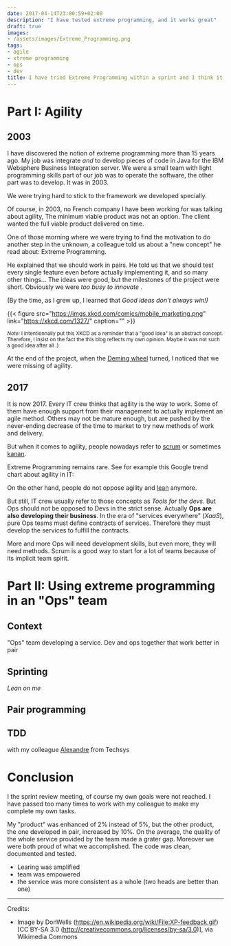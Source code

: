 ```yaml
---
date: 2017-04-14T23:00:59+02:00
description: "I have tested extreme programming, and it works great"
draft: true
images:
- /assets/images/Extreme_Programming.png
tags:
- agile
- xtreme programming
- ops
- dev
title: I have tried Extreme Programming within a sprint and I think it is an excellent agile method for the Ops!
---
```


# Part I: Agility

## 2003

I have discovered the notion of extreme programming more than 15 years ago. My job was integrate *and* to develop pieces of code in Java for the IBM Websphere Business Integration server.
We were a small team with light programming skills part of our job was to operate the software, the other part was to develop. It was in 2003.

We were trying hard to stick to the framework we developed specially. 

Of course, in 2003, no French company I have been working for was talking about agility, The minimum viable product was not an option. The client wanted the full viable product delivered on time.

One of those morning where we were trying to find the motivation to do another step in the unknown, a colleague told us about a "new concept" he read about: Extreme Programming.

He explained that we should work in pairs. He told us that we should test every single feature even before actually implementing it, and so many other things... The ideas were good, but the milestones of the project were short. Obviously we were _too busy to innovate_ .

(By the time, as I grew up, I learned that _Good ideas don't always win!)_ 

{{< figure src="https://imgs.xkcd.com/comics/mobile_marketing.png" link="https://xkcd.com/1327/" caption="" >}}

<small>_Note:_ I intentionnally put this XKCD as a reminder that a "good idea" is an abstract concept. Therefore, I insist on the fact the this blog reflects my own opinion. Maybe it was not such a good idea after all :)</small>

At the end of the project, when the [Deming wheel](https://en.wikipedia.org/wiki/PDCA) turned, I noticed that we were missing of agility.

## 2017

It is now 2017. Every IT crew thinks that agility is the way to work. 
Some of them have enough support from their management to actually implement an agile method.
Others may not be mature enough, but are pushed by the never-ending decrease of the time to market to try new methods of work and delivery.

But when it comes to agility, people nowadays refer to [scrum](https://en.wikipedia.org/wiki/Scrum_(software_development)) or sometimes [kanan](https://en.wikipedia.org/wiki/Kanban_(development)).

Extreme Programming remains rare. See for example this Google trend chart about agility in IT:

<script type="text/javascript" src="https://ssl.gstatic.com/trends_nrtr/981_RC01/embed_loader.js"></script> <script type="text/javascript"> trends.embed.renderExploreWidget("TIMESERIES", {"comparisonItem":[{"keyword":"/m/02t2n","geo":"","time":"2012-03-18 2017-03-18"},{"keyword":"/m/02zhbn","geo":"","time":"2012-03-18 2017-03-18"},{"keyword":"/m/0ck_p8","geo":"","time":"2012-03-18 2017-03-18"},{"keyword":"/m/01mwhw","geo":"","time":"2012-03-18 2017-03-18"}],"category":0,"property":""}, {"exploreQuery":"date=2012-03-18%202017-03-18&q=%2Fm%2F02t2n,%2Fm%2F02zhbn,%2Fm%2F0ck_p8,%2Fm%2F01mwhw","guestPath":"https://trends.google.com:443/trends/embed/"}); </script> 

On the other hand, people do not oppose agility and [lean](https://en.wikipedia.org/wiki/Lean_software_development) anymore.

But still, IT crew usually refer to those concepts as _Tools for the devs_. But Ops should not be opposed to Devs in the strict sense. Actually **Ops are also developing their business**.
In the era of "services everywhere" (_XaaS_), pure Ops teams must define contracts of services. Therefore they must develop the services to fulfill the contracts. 

More and more Ops will need development skills, but even more, they will need methods. Scrum is a good way to start for a lot of teams because of its implicit team spirit. 


# Part II: Using extreme programming in an "Ops" team

## Context

"Ops" team developing a service. Dev and ops together that work better in pair

## Sprinting
_Lean on me_


## Pair programming

## TDD



with my colleague [Alexandre](https://www.linkedin.com/in/alexandre-hisette-aa1076a/) from Techsys

# Conclusion

I the sprint review meeting, of course my own goals were not reached. I have passed too many times to work with my colleague to make my complete my own tasks.

My "product" was enhanced of 2% instead of 5%, but the other product, the one developed in pair, increased by 10%. On the average, the quality of the whole service provided by the team made a grater gap.
Moreover we were both proud of what we accomplished. The code was clean, documented and tested.

* Learing was amplified
* team was empowered
* the service was more consistent as a whole (two heads are better than one)

---
Credits:

* Image by DonWells (https://en.wikipedia.org/wiki/File:XP-feedback.gif) [CC BY-SA 3.0 (http://creativecommons.org/licenses/by-sa/3.0)], via Wikimedia Commons
